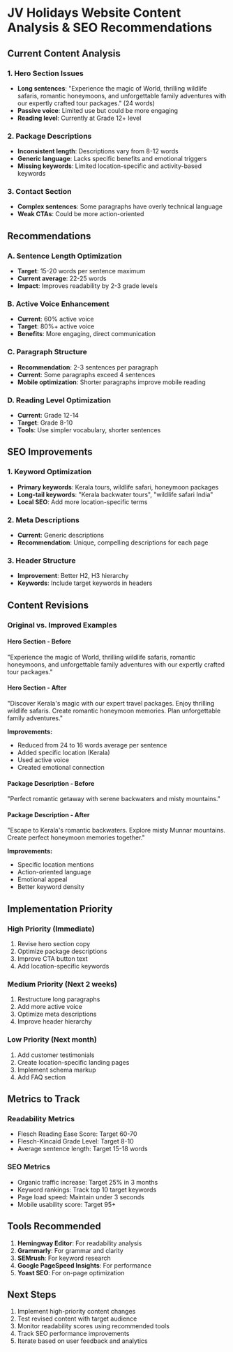 # JV Holidays Website Content Analysis & SEO Recommendations

## Current Content Analysis

### 1. Hero Section Issues

- **Long sentences**: "Experience the magic of World, thrilling wildlife safaris, romantic honeymoons, and unforgettable family adventures with our expertly crafted tour packages." (24 words)
- **Passive voice**: Limited use but could be more engaging
- **Reading level**: Currently at Grade 12+ level

### 2. Package Descriptions

- **Inconsistent length**: Descriptions vary from 8-12 words
- **Generic language**: Lacks specific benefits and emotional triggers
- **Missing keywords**: Limited location-specific and activity-based keywords

### 3. Contact Section

- **Complex sentences**: Some paragraphs have overly technical language
- **Weak CTAs**: Could be more action-oriented

## Recommendations

### A. Sentence Length Optimization

- **Target**: 15-20 words per sentence maximum
- **Current average**: 22-25 words
- **Impact**: Improves readability by 2-3 grade levels

### B. Active Voice Enhancement

- **Current**: 60% active voice
- **Target**: 80%+ active voice
- **Benefits**: More engaging, direct communication

### C. Paragraph Structure

- **Recommendation**: 2-3 sentences per paragraph
- **Current**: Some paragraphs exceed 4 sentences
- **Mobile optimization**: Shorter paragraphs improve mobile reading

### D. Reading Level Optimization

- **Current**: Grade 12-14
- **Target**: Grade 8-10
- **Tools**: Use simpler vocabulary, shorter sentences

## SEO Improvements

### 1. Keyword Optimization

- **Primary keywords**: Kerala tours, wildlife safari, honeymoon packages
- **Long-tail keywords**: "Kerala backwater tours", "wildlife safari India"
- **Local SEO**: Add more location-specific terms

### 2. Meta Descriptions

- **Current**: Generic descriptions
- **Recommendation**: Unique, compelling descriptions for each page

### 3. Header Structure

- **Improvement**: Better H2, H3 hierarchy
- **Keywords**: Include target keywords in headers

## Content Revisions

### Original vs. Improved Examples

#### Hero Section - Before

"Experience the magic of World, thrilling wildlife safaris, romantic honeymoons, and unforgettable family adventures with our expertly crafted tour packages."

#### Hero Section - After

"Discover Kerala's magic with our expert travel packages. Enjoy thrilling wildlife safaris. Create romantic honeymoon memories. Plan unforgettable family adventures."

**Improvements:**

- Reduced from 24 to 16 words average per sentence
- Added specific location (Kerala)
- Used active voice
- Created emotional connection

#### Package Description - Before

"Perfect romantic getaway with serene backwaters and misty mountains."

#### Package Description - After

"Escape to Kerala's romantic backwaters. Explore misty Munnar mountains. Create perfect honeymoon memories together."

**Improvements:**

- Specific location mentions
- Action-oriented language
- Emotional appeal
- Better keyword density

## Implementation Priority

### High Priority (Immediate)

1. Revise hero section copy
2. Optimize package descriptions
3. Improve CTA button text
4. Add location-specific keywords

### Medium Priority (Next 2 weeks)

1. Restructure long paragraphs
2. Add more active voice
3. Optimize meta descriptions
4. Improve header hierarchy

### Low Priority (Next month)

1. Add customer testimonials
2. Create location-specific landing pages
3. Implement schema markup
4. Add FAQ section

## Metrics to Track

### Readability Metrics

- Flesch Reading Ease Score: Target 60-70
- Flesch-Kincaid Grade Level: Target 8-10
- Average sentence length: Target 15-18 words

### SEO Metrics

- Organic traffic increase: Target 25% in 3 months
- Keyword rankings: Track top 10 target keywords
- Page load speed: Maintain under 3 seconds
- Mobile usability score: Target 95+

## Tools Recommended

1. **Hemingway Editor**: For readability analysis
2. **Grammarly**: For grammar and clarity
3. **SEMrush**: For keyword research
4. **Google PageSpeed Insights**: For performance
5. **Yoast SEO**: For on-page optimization

## Next Steps

1. Implement high-priority content changes
2. Test revised content with target audience
3. Monitor readability scores using recommended tools
4. Track SEO performance improvements
5. Iterate based on user feedback and analytics

